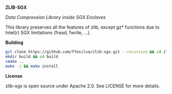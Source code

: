 **ZLIB-SGX**

*Data Compression Library inside SGX Enclaves*

This library preserves all the features of zlib, except gz* functions due to Intel(r) SGX limitations (fread, fwrite, ...).

**Building**

```bash
git clone https://github.com/ffosilva/zlib-sgx.git --recursive && cd zlib-sgx
mkdir build && cd build
cmake ..
make -j && make install
```

**License**

zlib-sgx is open source under Apache 2.0. See LICENSE for more details.
